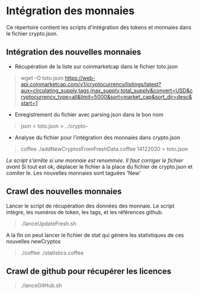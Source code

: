 # Intégration des monnaies
Ce répertoire contient les scripts d'intégration des tokens et monnaies dans le fichier crypto.json.

## Intégration des nouvelles monnaies
 - Récupération de la liste sur coinmarketcap dans le fichier toto.json
> wget -O toto.json https://web-api.coinmarketcap.com/v1/cryptocurrency/listings/latest?aux=circulating_supply,tags,max_supply,total_supply&convert=USD&cryptocurrency_type=all&limit=5000&sort=market_cap&sort_dir=desc&start=1

 - Enregistrement du fichier avec parsing json dans le bon nom
> json < toto.json > ../crypto-<ddmmyyyy>

 - Analyse du fichier pour l'intégration des monnaies dans crypto.json
> coffee ./addNewCryptosFromFreshData.coffee 14122020 > toto.json

*Le script s'arrête si une monnaie est renommée. Il faut corriger le fichier avant*
Si tout est ok, déplacer le fichier à la place du fichier de crypto.json et comiter le. Les nouvelles monnaies sont taguées 'New'

## Crawl des nouvelles monnaies
Lancer le script de récupération des données des monnaie.
Le script intègre, les numéros de token, les tags, et les références github.

> ./lanceUpdateFresh.sh

A la fin on peut lancer le fichier de stat qui génère les statistiques de ces nouvelles newCryptos
> ./coffee ./statistics.coffee <ddmmyyyy>

## Crawl de github pour récupérer les licences
> ./lanceGitHub.sh
